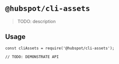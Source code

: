# `@hubspot/cli-assets`

> TODO: description

## Usage

```
const cliAssets = require('@hubspot/cli-assets');

// TODO: DEMONSTRATE API
```
